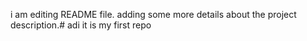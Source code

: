 i am editing README file. adding some more details about the project description.# adi
it is my first repo
